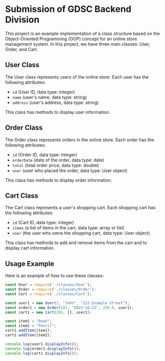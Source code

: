 # Submission of GDSC Backend Division

This project is an example implementation of a class structure based on the Object-Oriented Programming (OOP) concept for an online store management system. In this project, we have three main classes: User, Order, and Cart.

## User Class

The User class represents users of the online store. Each user has the following attributes:

- `id` (User ID, data type: integer)
- `name` (user's name, data type: string)
- `address` (user's address, data type: string)

This class has methods to display user information.

## Order Class

The Order class represents orders in the online store. Each order has the following attributes:

- `id` (Order ID, data type: integer)
- `orderDate` (date of the order, data type: date)
- `total` (total order price, data type: double)
- `user` (user who placed the order, data type: User object)

This class has methods to display order information.

## Cart Class

The Cart class represents a user's shopping cart. Each shopping cart has the following attributes:

- `id` (Cart ID, data type: integer)
- `items` (a list of items in the cart, data type: array or list)
- `user` (the user who owns the shopping cart, data type: User object)

This class has methods to add and remove items from the cart and to display cart information.

## Usage Example

Here is an example of how to use these classes:

```javascript
const User = require('./classes/User');
const Order = require('./classes/Order');
const Cart = require('./classes/Cart');

const user1 = new User(1, "John", "123 Example Street");
const order1 = new Order(101, "2023-10-22", 250.0, user1);
const cart1 = new Cart(201, [], user1);

const item1 = "Book";
const item2 = "Pencil";
cart1.addItem(item1);
cart1.addItem(item2);

console.log(user1.displayInfo());
console.log(order1.displayInfo());
console.log(cart1.displayInfo());
